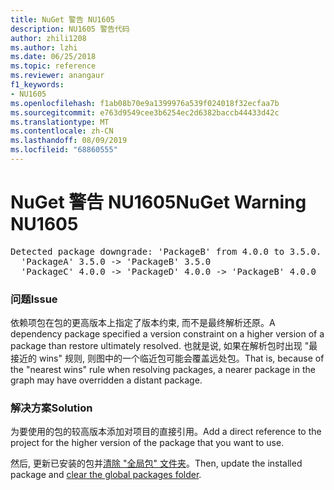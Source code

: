 ```yaml
---
title: NuGet 警告 NU1605
description: NU1605 警告代码
author: zhili1208
ms.author: lzhi
ms.date: 06/25/2018
ms.topic: reference
ms.reviewer: anangaur
f1_keywords:
- NU1605
ms.openlocfilehash: f1ab08b70e9a1399976a539f024018f32ecfaa7b
ms.sourcegitcommit: e763d9549cee3b6254ec2d6382baccb44433d42c
ms.translationtype: MT
ms.contentlocale: zh-CN
ms.lasthandoff: 08/09/2019
ms.locfileid: "68860555"
---
```

# <a name="nuget-warning-nu1605"></a><span data-ttu-id="8b484-103">NuGet 警告 NU1605</span><span class="sxs-lookup"><span data-stu-id="8b484-103">NuGet Warning NU1605</span></span>

<pre>Detected package downgrade: 'PackageB' from 4.0.0 to 3.5.0. Reference the package directly from the project to select a different version.<br/>  'PackageA' 3.5.0 -> 'PackageB' 3.5.0<br/>  'PackageC' 4.0.0 -> 'PackageD' 4.0.0 -> 'PackageB' 4.0.0</pre>

### <a name="issue"></a><span data-ttu-id="8b484-104">问题</span><span class="sxs-lookup"><span data-stu-id="8b484-104">Issue</span></span>
<span data-ttu-id="8b484-105">依赖项包在包的更高版本上指定了版本约束, 而不是最终解析还原。</span><span class="sxs-lookup"><span data-stu-id="8b484-105">A dependency package specified a version constraint on a higher version of a package than restore ultimately resolved.</span></span> <span data-ttu-id="8b484-106">也就是说, 如果在解析包时出现 "最接近的 wins" 规则, 则图中的一个临近包可能会覆盖远处包。</span><span class="sxs-lookup"><span data-stu-id="8b484-106">That is, because of the "nearest wins" rule when resolving packages, a nearer package in the graph may have overridden a distant package.</span></span>

### <a name="solution"></a><span data-ttu-id="8b484-107">解决方案</span><span class="sxs-lookup"><span data-stu-id="8b484-107">Solution</span></span>
<span data-ttu-id="8b484-108">为要使用的包的较高版本添加对项目的直接引用。</span><span class="sxs-lookup"><span data-stu-id="8b484-108">Add a direct reference to the project for the higher version of the package that you want to use.</span></span>

<span data-ttu-id="8b484-109">然后, 更新已安装的包并[清除 "全局包" 文件夹](../../consume-packages/managing-the-global-packages-and-cache-folders.md#clearing-local-folders)。</span><span class="sxs-lookup"><span data-stu-id="8b484-109">Then, update the installed package and [clear the global packages folder](../../consume-packages/managing-the-global-packages-and-cache-folders.md#clearing-local-folders).</span></span>